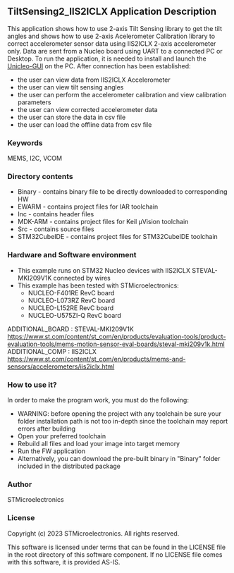 
## <b>TiltSensing2_IIS2ICLX Application Description</b>

This application shows how to use 2-axis Tilt Sensing library to get the tilt angles and shows how to use 2-axis Acelerometer Calibration library to correct accelerometer sensor data using IIS2ICLX 2-axis accelerometer only.
Data are sent from a Nucleo board using UART to a connected PC or Desktop.
To run the application, it is needed to install and launch the [Unicleo-GUI](https://www.st.com/content/st_com/en/products/development-tools/software-development-tools/sensor-software-development-tools/unicleo-gui.html) on the PC.
After connection has been established:

  - the user can view data from IIS2ICLX Accelerometer
  - the user can view tilt sensing angles
  - the user can perform the accelerometer calibration and view calibration parameters
  - the user can view corrected accelerometer data
  - the user can store the data in csv file
  - the user can load the offline data from csv file


### <b>Keywords</b>

MEMS, I2C, VCOM


### <b>Directory contents</b>

  - Binary - contains binary file to be directly downloaded to corresponding HW
  - EWARM - contains project files for IAR toolchain
  - Inc - contains header files
  - MDK-ARM - contains project files for Keil µVision toolchain
  - Src - contains source files
  - STM32CubeIDE - contains project files for STM32CubeIDE toolchain


### <b>Hardware and Software environment</b>

  - This example runs on STM32 Nucleo devices with IIS2ICLX STEVAL-MKI209V1K connected by wires
  - This example has been tested with STMicroelectronics:
    - NUCLEO-F401RE RevC board
    - NUCLEO-L073RZ RevC board
    - NUCLEO-L152RE RevC board
    - NUCLEO-U575ZI-Q RevC board


ADDITIONAL_BOARD : STEVAL-MKI209V1K https://www.st.com/content/st_com/en/products/evaluation-tools/product-evaluation-tools/mems-motion-sensor-eval-boards/steval-mki209v1k.html
ADDITIONAL_COMP : IIS2ICLX https://www.st.com/content/st_com/en/products/mems-and-sensors/accelerometers/iis2iclx.html


### <b>How to use it?</b>

In order to make the program work, you must do the following:

  - WARNING: before opening the project with any toolchain be sure your folder installation path is not too in-depth since the toolchain may report errors after building
  - Open your preferred toolchain
  - Rebuild all files and load your image into target memory
  - Run the FW application
  - Alternatively, you can download the pre-built binary in "Binary" folder included in the distributed package


### <b>Author</b>

STMicroelectronics


### <b>License</b>

Copyright (c) 2023 STMicroelectronics.
All rights reserved.

This software is licensed under terms that can be found in the LICENSE file in the root directory of this software component.
If no LICENSE file comes with this software, it is provided AS-IS.

